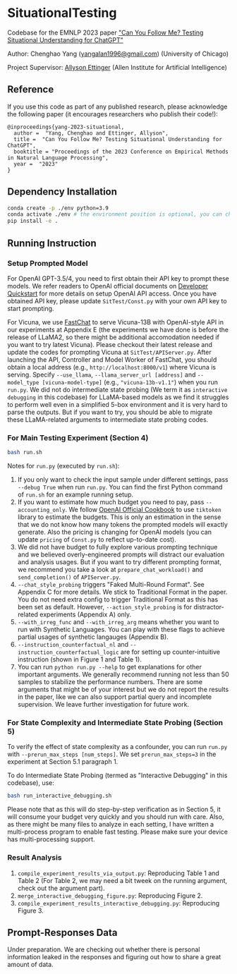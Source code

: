 # SituationalTesting
Codebase for the EMNLP 2023 paper ["Can You Follow Me? Testing Situational Understanding for ChatGPT"](https://arxiv.org/abs/2310.16135)

Author: Chenghao Yang (yangalan1996@gmail.com) (University of Chicago)

Project Supervisor: [Allyson Ettinger](https://aetting.github.io/) (Allen Institute for Artificial Intelligence)

## Reference
If you use this code as part of any published research, please acknowledge the following paper (it encourages researchers who publish their code!):

```
@inproceedings{yang-2023-situational,
  author =  "Yang, Chenghao and Ettinger, Allyson",
  title =  "Can You Follow Me? Testing Situational Understanding for ChatGPT",
  booktitle = "Proceedings of the 2023 Conference on Empirical Methods in Natural Language Processing",
  year =  "2023"
}
```

## Dependency Installation
```bash
conda create -p ./env python=3.9
conda activate ./env # the environment position is optional, you can choose whatever places you like to save dependencies. Here I choose ./env for example.
pip install -e .
```

## Running Instruction

### Setup Prompted Model
For OpenAI GPT-3.5/4, you need to first obtain their API key to prompt these models. We refer readers to OpenAI official documents on [Developer Quickstart](https://platform.openai.com/docs/quickstart?context=python) for more details on setup OpenAI API access. Once you have obtained API key, please update `SitTest/Const.py` with your own API key to start prompting.

For Vicuna, we use [FastChat](https://github.com/lm-sys/FastChat) to serve Vicuna-13B with OpenAI-style API in our experiments at Appendix E (the experiments we have done is before the release of LLaMA2, so there might be additional accomodation needed if you want to try latest Vicuna). Please checkout their latest release and update the codes for prompting Vicuna at `SitTest/APIServer.py`. After launching the API, Controller and Model Worker of FastChat, you should obtain a local address (e.g., `http://localhost:8000/v1`) where Vicuna is serving. Specify `--use_llama`, ``--llama_server_url [address]`` and ``--model_type [vicuna-model-type]`` (e.g., `"vicuna-13b-v1.1"`) when you run `run.py`. We did not do intermediate state probing (We term it as `interactive debugging` in this codebase) for LLaMA-based models as we find it struggles to perform well even in a simplified 5-box environment and it is very hard to parse the outputs. But if you want to try, you should be able to migrate these LLaMA-related arguments to intermediate state probing codes. 

### For Main Testing Experiment (Section 4)
```bash
bash run.sh
```
Notes for `run.py` (executed by `run.sh`):
1. If you only want to check the input sample under different settings, pass `--debug True` when run `run.py`. You can find the first Python command of `run.sh` for an example running setup. 
1. If you want to estimate how much budget you need to pay, pass `--accounting_only`. We follow [OpenAI Official Cookbook](https://github.com/openai/openai-cookbook/blob/main/examples/How_to_count_tokens_with_tiktoken.ipynb) to use `tiktoken` library to estimate the budgets. This is only an estimation in the sense that we do not know how many tokens the prompted models will exactly generate. Also the pricing is changing for OpenAI models (you can update `pricing` of `Const.py` to reflect up-to-date cost).  
1. We did not have budget to fully explore various prompting technique and we believed overly-engineered prompts will distract our evaluation and analysis usages. But if you want to try different prompting format, we recommend you take a look at `prepare_chat_workload()` and `send_completion()` of `APIServer.py`. 
1. `--chat_style_probing` triggers "Faked Multi-Round Format". See Appendix C for more details. We stick to Traditional Format in the paper. You do not need extra config to trigger Traditional Format as this has been set as default. However, `--action_style_probing` is for distractor-related experiments (Appendix A) only. 
1. `--with_irreg_func` and `--with_irreg_arg` means whether you want to run with Synthetic Languages. You can play with these flags to achieve partial usages of synthetic langauges (Appendix B). 
1. `--instruction_counterfactual_nl` and `--instruction_counterfactual_logic` are for setting up counter-intuitive instruction (shown in Figure 1 and Table 1). 
1. You can run `python run.py --help` to get explanations for other important arguments. We generally recommend running not less than 50 samples to stabilize the performance numbers. There are some arguments that might be of your interest but we do not report the results in the paper, like we can also support partial query and incomplete supervision. We leave further investigation for future work. 

### For State Complexity and Intermediate State Probing (Section 5)

To verify the effect of state complexity as a confounder, you can run `run.py` with `--prerun_max_steps [num_steps]`. We set `prerun_max_steps=3` in the experiment at Section 5.1 paragraph 1.

To do Intermediate State Probing (termed as "Interactive Debugging" in this codebase), use:
```bash
bash run_interactive_debugging.sh
```
Please note that as this will do step-by-step verification as in Section 5, it will consume your budget very quickly and you should run with care. Also, as there might be many files to analyze in each setting, I have written a multi-process program to enable fast testing. Please make sure your device has multi-processing support. 

### Result Analysis
1. `compile_experiment_results_via_output.py`: Reproducing Table 1 and Table 2 (For Table 2, we may need a bit tweek on the running argument, check out the argument part).
1. `merge_interactive_debugging_figure.py`: Reproducing Figure 2.
1. `compile_experiment_results_interactive_debugging.py`: Reproducing Figure 3.



## Prompt-Responses Data
Under preparation. We are checking out whether there is personal information leaked in the responses and figuring out how to share a great amount of data. 
